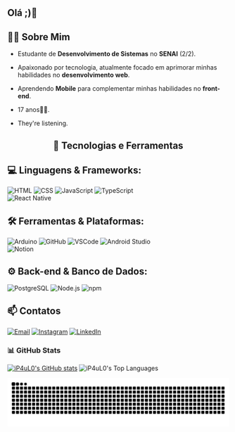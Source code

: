 ## Olá ;)👋

<!--
**iP4uL0/iP4uL0** is a ✨ _special_ ✨ repository because its `README.md` (this file) appears on your GitHub profile.

Here are some ideas to get you started:

- 🔭 I’m currently working on ...
- 🌱 I’m currently learning ...
- 👯 I’m looking to collaborate on ...
- 🤔 I’m looking for help with ...
- 💬 Ask me about ...
- 📫 How to reach me: ...
- 😄 Pronouns: ...
- ⚡ Fun fact: ...
-->

## 👨‍💻 Sobre Mim
- Estudante de **Desenvolvimento de Sistemas** no **SENAI** (2/2).
- Apaixonado por tecnologia, atualmente focado em aprimorar minhas habilidades no **desenvolvimento web**.
- Aprendendo **Mobile** para complementar minhas habilidades no **front-end**.

- 17 anos👍🏿.

- They're listening.

<h2 align="center">🚀 Tecnologias e Ferramentas</h2>

## 💻 Linguagens & Frameworks:  
![HTML](https://img.shields.io/badge/HTML5-E34F26?style=flat-square&logo=html5&logoColor=white)
![CSS](https://img.shields.io/badge/CSS3-1572B6?style=flat-square&logo=css3&logoColor=white)
![JavaScript](https://img.shields.io/badge/JavaScript-F7DF1E?style=flat-square&logo=javascript&logoColor=black)
![TypeScript](https://img.shields.io/badge/TypeScript-3178C6?style=flat-square&logo=typescript&logoColor=white)  
![React Native](https://img.shields.io/badge/React%20Native-61DAFB?style=flat-square&logo=react&logoColor=white)  

## 🛠 Ferramentas & Plataformas:  
![Arduino](https://img.shields.io/badge/Arduino-00979D?style=flat-square&logo=arduino&logoColor=white)
![GitHub](https://img.shields.io/badge/GitHub-181717?style=flat-square&logo=github&logoColor=white)
![VSCode](https://img.shields.io/badge/VSCode-007ACC?style=flat-square&logo=visual-studio-code&logoColor=white)
![Android Studio](https://img.shields.io/badge/Android%20Studio-3DDC84?style=flat-square&logo=android-studio&logoColor=white)  
![Notion](https://img.shields.io/badge/Notion-000000?style=flat-square&logo=notion&logoColor=white)

## ⚙️ Back-end & Banco de Dados:  
![PostgreSQL](https://img.shields.io/badge/PostgreSQL-336791?style=flat-square&logo=postgresql&logoColor=white) ![Node.js](https://img.shields.io/badge/Node.js-43853D?style=flat-square&logo=node.js&logoColor=white) ![npm](https://img.shields.io/badge/npm-CB3837?style=flat-square&logo=npm&logoColor=white)

## 📫 Contatos
[![Email](https://img.shields.io/badge/Email-D14836?style=for-the-badge&logo=gmail&logoColor=white)](mailto:paulobapsantos@gmail.com)
[![Instagram](https://img.shields.io/badge/Instagram-E4405F?style=for-the-badge&logo=instagram&logoColor=white)](https://www.instagram.com/iP4uL0)
[![LinkedIn](https://img.shields.io/badge/LinkedIn-0A66C2?style=for-the-badge&logo=linkedin&logoColor=white)](https://linkedin.com/in/paulo-afonso-baptista-dos-santos-90a4662a0/)



### 📊 GitHub Stats
[![iP4uL0's GitHub stats](https://github-readme-stats.vercel.app/api?username=iP4uL0&show_icons=true&theme=synthwave)](https://github.com/anuraghazra/github-readme-stats) ![iP4uL0's Top Languages](https://github-readme-stats.vercel.app/api/top-langs/?username=iP4uL0&theme=synthwave&show_icons=true&hide_border=true&layout=compact)

<picture>
  <source media="(prefers-color-scheme: dark)" srcset="https://raw.githubusercontent.com/iP4uL0/iP4uL0/output/github-contribution-grid-snake-dark.svg">
  <source media="(prefers-color-scheme: light)" srcset="https://raw.githubusercontent.com/iP4uL0/iP4uL0/output/github-contribution-grid-snake.svg">
  <img alt="github contribution grid snake animation" src="https://raw.githubusercontent.com/iP4uL0/iP4uL0/output/github-contribution-grid-snake.svg">
</picture>

